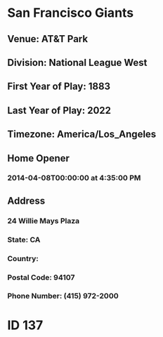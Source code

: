 # San Francisco Giants
## Venue: AT&T Park
## Division: National League West
## First Year of Play: 1883
## Last Year of Play: 2022
## Timezone: America/Los_Angeles
## Home Opener
### 2014-04-08T00:00:00 at 4:35:00 PM
## Address
### 24 Willie Mays Plaza
### State: CA
### Country: 
### Postal Code: 94107
### Phone Number: (415) 972-2000
# ID 137